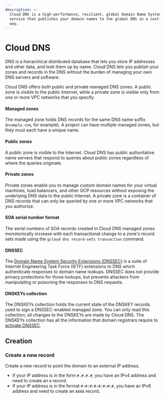 ```yaml
---
description: >-
  Cloud DNS is a high-performance, resilient, global Domain Name System (DNS)
  service that publishes your domain names to the global DNS in a cost-effective
  way.
---
```


# Cloud DNS

DNS is a hierarchical distributed database that lets you store IP addresses and other data, and look them up by name. Cloud DNS lets you publish your zones and records in the DNS without the burden of managing your own DNS servers and software.

Cloud DNS offers both public and private managed DNS zones. A public zone is visible to the public Internet, while a private zone is visible only from one or more VPC networks that you specify.

#### Managed zones

The managed zone holds DNS records for the same DNS name suffix \(`example.com`, for example\). A project can have multiple managed zones, but they must each have a unique name.

#### Public zones

A public zone is visible to the Internet. Cloud DNS has public authoritative name servers that respond to queries about public zones regardless of where the queries originate. 

#### Private zones

Private zones enable you to manage custom domain names for your virtual machines, load balancers, and other GCP resources without exposing the underlying DNS data to the public Internet. A private zone is a container of DNS records that can only be queried by one or more VPC networks that you authorize.

#### SOA serial number format

The serial numbers of SOA records created in Cloud DNS managed zones monotonically increase with each transactional change to a zone's record sets made using the `gcloud dns record-sets transaction` command. 

#### DNSSEC

The [Domain Name System Security Extensions \(DNSSEC\)](https://cloud.google.com/dns/docs/dnssec) is a suite of Internet Engineering Task Force \(IETF\) extensions to DNS which authenticate responses to domain name lookups. DNSSEC does not provide privacy protections for those lookups, but prevents attackers from manipulating or poisoning the responses to DNS requests.

#### DNSKEYs collection

The DNSKEYs collection holds the current state of the DNSKEY records used to sign a DNSSEC-enabled managed zone. You can only read this collection; all changes to the DNSKEYs are made by Cloud DNS. The DNSKEYs collection has all the information that domain registrars require to [activate DNSSEC](https://cloud.google.com/dns/docs/registrars#add-ds).

## Creation

### Create a new record <a id="create_a_new_record"></a>

Create a new record to point the domain to an external IP address.

* If your IP address is in the form `#.#.#.#`, you have an IPv4 address and need to create an `A` record. 
* If your IP address is in the format `#:#:#:#:#:#:#:#`, you have an IPv6 address and need to create an `AAAA` record.

